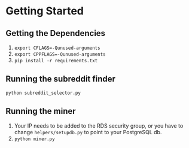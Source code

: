 # Getting Started 
## Getting the Dependencies
1. `export CFLAGS=-Qunused-arguments`
2. `export CPPFLAGS=-Qunused-arguments`
3. `pip install -r requirements.txt`

## Running the subreddit finder
`python subreddit_selector.py`

## Running the miner
1. Your IP needs to be added to the RDS security group, or you have to change `helpers/setupdb.py` to point to your PostgreSQL db.
2. `python miner.py`
